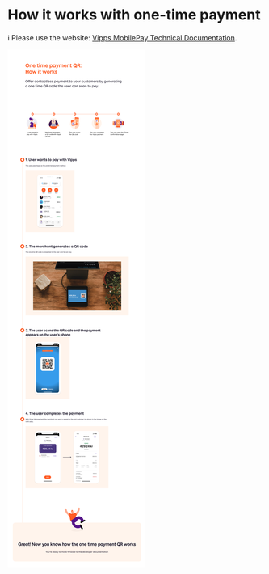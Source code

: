 <!-- START_METADATA
---
title: How it works with one-time payment
sidebar_position: 15
---
END_METADATA -->

# How it works with one-time payment

<!-- START_COMMENT -->

ℹ️ Please use the website:
[Vipps MobilePay Technical Documentation](https://vippsas.github.io/vipps-developer-docs/docs/APIs/qr-api).

<!-- END_COMMENT -->

![OneTimePayment QR how it works](images/one-time-payment-qr-how-it-works.png)
